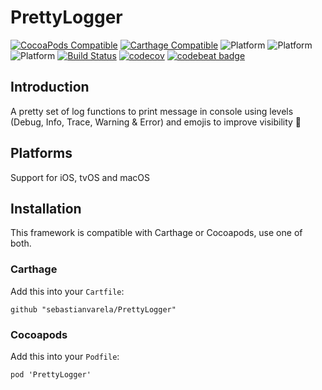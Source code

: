 # PrettyLogger

[![CocoaPods Compatible](https://img.shields.io/cocoapods/v/PrettyLogger.svg)](https://img.shields.io/cocoapods/v/PrettyLogger.svg)
[![Carthage Compatible](https://img.shields.io/badge/Carthage-compatible-4BC51D.svg?style=flat)](https://github.com/Carthage/Carthage)
![Platform](https://img.shields.io/badge/platform-iOS-blue.svg?style=flat) 
![Platform](https://img.shields.io/badge/platform-tvOS-blue.svg?style=flat)
![Platform](https://img.shields.io/badge/platform-mac-blue.svg?style=flat)
[![Build Status](https://travis-ci.org/sebastianvarela/PrettyLogger.svg?branch=master)](https://travis-ci.org/sebastianvarela/PrettyLogger) [![codecov](https://codecov.io/gh/sebastianvarela/PrettyLogger/branch/master/graph/badge.svg)](https://codecov.io/gh/sebastianvarela/PrettyLogger) [![codebeat badge](https://codebeat.co/badges/1e22ecfc-f09e-4ebe-86f9-2d114633489f)](https://codebeat.co/projects/github-com-sebastianvarela-prettylogger-master)

## Introduction
A pretty set of log functions to print message in console using levels (Debug, Info, Trace, Warning & Error) and emojis to improve visibility 💪

## Platforms 
Support for iOS, tvOS and macOS

## Installation
This framework is compatible with Carthage or Cocoapods, use one of both.
### Carthage
Add this into your `Cartfile`:
```ogdl
github "sebastianvarela/PrettyLogger" 
```
### Cocoapods
Add this into your `Podfile`:
```ogdl
pod 'PrettyLogger' 
```
